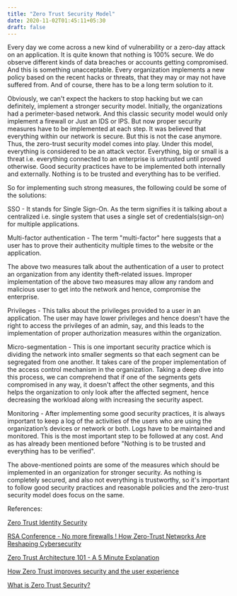 ```yaml
---
title: "Zero Trust Security Model"
date: 2020-11-02T01:45:11+05:30
draft: false
---
```


<p> Every day we come across a new kind of vulnerability or a zero-day attack on an application. It is quite known that nothing is 100% secure. We do observe different kinds of data breaches or accounts getting compromised. And this is something unacceptable. Every organization implements a new policy based on the recent hacks or threats, that they may or may not have suffered from. And of course, there has to be a long term solution to it. </p>

<p> Obviously, we can't expect the hackers to stop hacking but we can definitely, implement a stronger security model.
Initially, the organizations had a perimeter-based network. And this classic security model would only implement a firewall or Just an IDS or IPS. 
But now proper security measures have to be implemented at each step. It was believed that everything within our network is secure. But this is not the case anymore. Thus, the zero-trust security model comes into play. Under this model, everything is considered to be an attack vector. Everything, big or small is a threat i.e. everything connected to an enterprise is untrusted until proved otherwise.
Good security practices have to be implemented both internally and externally. 
Nothing is to be trusted and everything has to be verified. 
</p>
<p>
So for implementing such strong measures, the following could be some of the solutions:
</p>
<p>
SSO - It stands for Single Sign-On. As the term signifies it is talking about a centralized i.e. single system that uses a single set of credentials(sign-on)  for multiple applications. 
</p>
<p>
Multi-factor authentication - The term "multi-factor" here suggests that a user has to prove their authenticity multiple times to the website or the application. 

The above two measures talk about the authentication of a user to protect an organization from any identity theft-related issues. Improper implementation of the above two measures may allow any random and malicious user to get into the network and hence, compromise the enterprise.
</p>
<p>
Privileges - This talks about the privileges provided to a user in an application. 
The user may have lower privileges and hence doesn't have the right to access the privileges of an admin, say, and this leads to the implementation of proper authorization measures within the organization.
</p>
<p>
Micro-segmentation - This is one important security practice which is dividing the network into smaller segments so that each segment can be segregated from one another. 
It takes care of the proper implementation of the access control mechanism in the organization. Taking a deep dive into this process, we can comprehend that if one of the segments gets compromised in any way, it doesn't affect the other segments, and this helps the organization to only look after the affected segment, hence decreasing the workload along with increasing the security aspect.
</p>
<p>
Monitoring - After implementing some good security practices, it is always important to keep a log of the activities of the users who are using the organization’s devices or network or both. Logs have to be maintained and monitored. 
This is the most important step to be followed at any cost. And as has already been mentioned before "Nothing is to be trusted and everything has to be verified". 
</p>
<p>
The above-mentioned points are some of the measures which should be implemented in an organization for stronger security. As nothing is completely secured, and also not everything is trustworthy, so it's important to follow good security practices and reasonable policies and the zero-trust security model does focus on the same. 
</p>






References:
<p> <a href="https://solutionsreview.com/identity-management/what-is-zero-trust-identity-security-how-can-you-implement-it/"> Zero Trust Identity Security  </a>  </p>
<p> <a href="https://youtu.be/pyyd_OXHucI"> RSA Conference - No more firewalls ! How Zero-Trust Networks Are Reshaping Cybersecurity </p>
<p> <a href="https://youtu.be/5IcZdeNITYk"> Zero Trust Architecture 101 - A 5 Minute Explanation </p>
<p> <a href="https://youtu.be/-Why_ZjJUhg"> How Zero Trust improves security and the user experience </p>
<p> <a href="https://youtu.be/1D5mg9an19o"> What is Zero Trust Security? </p>
